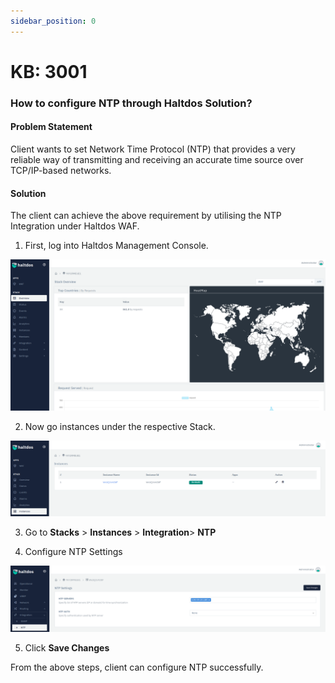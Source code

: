 ```yaml
---
sidebar_position: 0
---
```


# KB: 3001

### How to configure NTP through Haltdos Solution?

#### Problem Statement

Client wants to set Network Time Protocol (NTP) that provides a very reliable way of transmitting and receiving an accurate time source over TCP/IP-based networks.

#### Solution

The client can achieve the above requirement by utilising the NTP Integration under Haltdos WAF.

1. First, log into Haltdos Management Console.

![login](/img/platform/base/kb1.png)

2.  Now go instances under the respective Stack.

![login](/img/platform/base/kb2.png)

3. Go to **Stacks** > **Instances** > **Integration**> **NTP**

4. Configure NTP Settings  

![login](/img/platform/base/kb3.png)

5. Click **Save Changes**

From the above steps, client can configure NTP successfully.